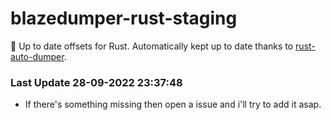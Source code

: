 # blazedumper-rust-staging

🚀 Up to date offsets for Rust. Automatically kept up to date thanks to [rust-auto-dumper](https://github.com/Akandesh/rust-auto-dumper).


### Last Update 28-09-2022 23:37:48
- If there's something missing then open a issue and i'll try to add it asap.
